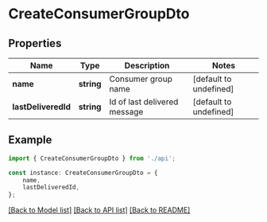 # CreateConsumerGroupDto


## Properties

Name | Type | Description | Notes
------------ | ------------- | ------------- | -------------
**name** | **string** | Consumer group name | [default to undefined]
**lastDeliveredId** | **string** | Id of last delivered message | [default to undefined]

## Example

```typescript
import { CreateConsumerGroupDto } from './api';

const instance: CreateConsumerGroupDto = {
    name,
    lastDeliveredId,
};
```

[[Back to Model list]](../README.md#documentation-for-models) [[Back to API list]](../README.md#documentation-for-api-endpoints) [[Back to README]](../README.md)
